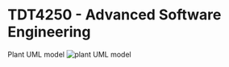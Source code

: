 # TDT4250 - Advanced Software Engineering
Plant UML model
![plant UML model](https://i.imgur.com/2qp510p.png)

